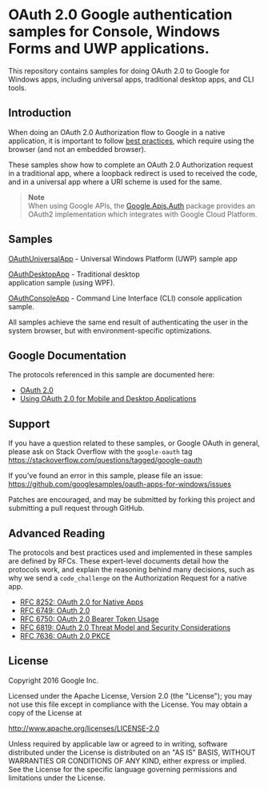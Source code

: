OAuth 2.0 Google authentication samples for Console, Windows Forms and UWP applications.
============

This repository contains samples for doing OAuth 2.0 to Google for Windows apps,
including universal apps, traditional desktop apps, and CLI tools.

Introduction
------------

When doing an OAuth 2.0 Authorization flow to Google in a native application, it
is important to follow 
[best practices](https://tools.ietf.org/html/rfc8252), 
which require using the browser (and not an embedded browser).

These samples show how to complete an OAuth 2.0 Authorization request in a
traditional app, where a loopback redirect is used to received the code, and in
a universal app where a URI scheme is used for the same.

> **Note**  
> When using Google APIs, the [Google.Apis.Auth](https://www.nuget.org/packages/Google.Apis.Auth/)
> package provides an OAuth2 implementation which integrates with Google Cloud Platform.

Samples
-------

[OAuthUniversalApp](OAuthUniversalApp/README.md) - Universal Windows Platform 
(UWP) sample app

[OAuthDesktopApp](OAuthDesktopApp/README.md) - Traditional desktop  
application sample (using WPF).

[OAuthConsoleApp](OAuthConsoleApp/README.md) - Command Line Interface (CLI)
console application sample.

All samples achieve the same end result of authenticating the user in the
system browser, but with environment-specific optimizations.

Google Documentation
--------------------

The protocols referenced in this sample are documented here:

- [OAuth 2.0](https://developers.google.com/identity/protocols/OAuth2)
- [Using OAuth 2.0 for Mobile and Desktop Applications](https://developers.google.com/identity/protocols/OAuth2InstalledApp)

Support
-------

If you have a question related to these samples, or Google OAuth in general,
please ask on Stack Overflow with the `google-oauth` tag
 https://stackoverflow.com/questions/tagged/google-oauth

If you've found an error in this sample, please file an issue:
https://github.com/googlesamples/oauth-apps-for-windows/issues

Patches are encouraged, and may be submitted by forking this project and
submitting a pull request through GitHub.

Advanced Reading
----------------

The protocols and best practices used and implemented in these samples are
defined by RFCs. These expert-level documents detail how the protocols work,
and explain the reasoning behind many decisions, such as why we send a
`code_challenge` on the Authorization Request for a native app.

- [RFC 8252: OAuth 2.0 for Native Apps](https://tools.ietf.org/html/rfc8252)
- [RFC 6749: OAuth 2.0](https://tools.ietf.org/html/rfc6749)
- [RFC 6750: OAuth 2.0 Bearer Token Usage](https://tools.ietf.org/html/rfc6750)
- [RFC 6819: OAuth 2.0 Threat Model and Security Considerations](https://tools.ietf.org/html/rfc6819)
- [RFC 7636: OAuth 2.0 PKCE](https://tools.ietf.org/html/rfc7636)

License
-------

Copyright 2016 Google Inc.

Licensed under the Apache License, Version 2.0 (the "License");
you may not use this file except in compliance with the License.
You may obtain a copy of the License at

http://www.apache.org/licenses/LICENSE-2.0

Unless required by applicable law or agreed to in writing, software
distributed under the License is distributed on an "AS IS" BASIS,
WITHOUT WARRANTIES OR CONDITIONS OF ANY KIND, either express or implied.
See the License for the specific language governing permissions and
limitations under the License.
